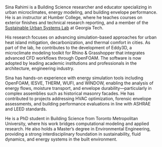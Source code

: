 


Sina Rahimi is a Building Science researcher and educator specializing in urban microclimates, energy modeling, and building envelope performance. He is an instructor at Humber College, where he teaches courses on exterior finishes and technical research reporting, and a member of the [Sustainable Urban Systems Lab](https://sustainableurbansystems.com/) at Georgia Tech.
 
His research focuses on advancing simulation-based approaches for urban heat island mitigation, decarbonization, and thermal comfort in cities. As part of the lab, he contributes to the development of Eddy3D, a microclimate modeling toolkit for Rhino & Grasshopper that integrates advanced CFD workflows through OpenFOAM. The software is now adopted by leading academic institutions and professionals in the architecture, engineering industry.
 
Sina has hands-on experience with energy simulation tools including OpenFOAM, IESVE, THERM, WUFI, and WINDOW, enabling the analysis of energy flows, moisture transport, and envelope durability—particularly in complex assemblies such as historical masonry facades. He has contributed to projects addressing HVAC optimization, forensic envelope assessments, and building performance evaluations in line with ASHRAE and LEED standards.
 
He is a PhD student in Building Science from Toronto Metropolitan University, where his work bridges computational modeling and applied research. He also holds a Master’s degree in Environmental Engineering, providing a strong interdisciplinary foundation in sustainability, fluid dynamics, and energy systems in the built environment.

